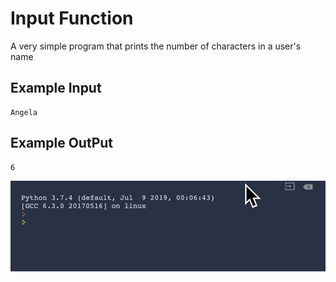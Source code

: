 
# Input Function

A very simple program that prints the number of characters in a user's name

## Example Input

```
Angela
```

## Example OutPut

```
6
```
![Input Function](https://github.com/Abdurahman-hassan/100DaysOfCode/blob/main/DayOne/1.3.InputFunction/1.3.inputs.gif?raw=true)
